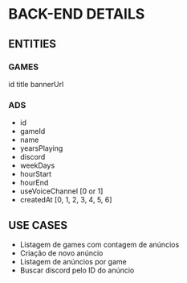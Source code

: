# BACK-END DETAILS

## ENTITIES

### GAMES
  id
  title
  bannerUrl

### ADS
  - id
  - gameId
  - name
  - yearsPlaying
  - discord
  - weekDays
  - hourStart
  - hourEnd
  - useVoiceChannel
      [0 or 1]
  - createdAt
      [0, 1, 2, 3, 4, 5, 6]

## USE CASES
  - Listagem de games com contagem de anúncios
  - Criação de novo anúncio
  - Listagem de anúncios por game
  - Buscar discord pelo ID do anúncio
